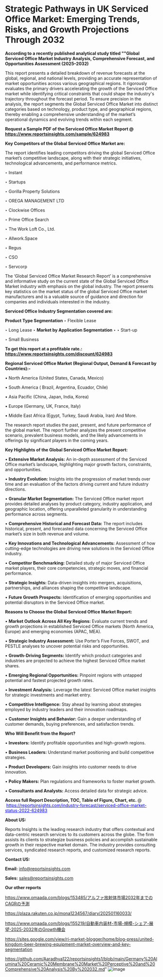 # Strategic Pathways in UK Serviced Office Market: Emerging Trends, Risks, and Growth Projections Through 2032

<strong>According to a recently published analytical study titled ""Global Serviced Office Market Industry Analysis, Comprehensive Forecast, and Opportunities Assessment (2025–2032)</strong>

This report presents a detailed breakdown of revenue forecasts at the global, regional, and national levels, providing an accurate representation of market opportunities across various geographical regions. It rigorously evaluates the primary drivers accelerating the growth of the Serviced Office market while identifying critical constraints that could shape the industry's trajectory throughout the forecast period. To ensure precision in the analysis, the report segments the Global Serviced Office Market into distinct categories based on technology, product type, and geographical regions, thereby enabling a comprehensive understanding of the market’s operational dynamics and evolving trends within each segment.

<strong>Request a Sample PDF of the Serviced Office Market Report </strong><strong>@<a href=https://www.reportsinsights.com/sample/624983 style=color:#0000ff;> https://www.reportsinsights.com/sample/624983</a></strong></font>

<strong>Key Competitors of the Global Serviced Office Market are:</strong>

The report identifies leading competitors driving the global Serviced Office market’s competitive landscape, along with their strategic initiatives, technological advancements, and performance metrics.

‣ Instant

‣ Startups

‣ Gorilla Property Solutions

‣ OREGA MANAGEMENT LTD

‣ Clockwise Offices

‣ Prime Office Search

‣ The Work Loft Co., Ltd.

‣ Allwork.Space

‣ Regus

‣ CSO

‣ Servcorp

The ‘Global Serviced Office Market Research Report’ is a comprehensive and informative study on the current state of the Global Serviced Office Market industry with emphasis on the global industry. The report presents key statistics on the market status of the global Serviced Office market manufacturers and is a valuable source of guidance and direction for companies and individuals interested in the industry.

<strong>Serviced Office Industry Segmentation covered are:</strong>

<strong>Product Type Segmentation</strong>
‣
Flexible Lease

‣ Long Lease
‣ 
<strong>Market by Application Segmentation</strong>
‣
‣  Start-up

‣ Small Business

<strong>To get this report at a profitable rate.: <a href=https://www.reportsinsights.com/discount/624983 style=color:#0000ff;>https://www.reportsinsights.com/discount/624983</a></strong></font>

<strong>Regional Serviced Office Market (Regional Output, Demand &amp; Forecast by Countries):-</strong>

• North America (United States, Canada, Mexico)

• South America ( Brazil, Argentina, Ecuador, Chile)

• Asia Pacific (China, Japan, India, Korea)

• Europe (Germany, UK, France, Italy)

• Middle East Africa (Egypt, Turkey, Saudi Arabia, Iran) And More.

The research report studies the past, present, and future performance of the global market. The report further analyzes the present competitive scenario, prevalent business models, and the likely advancements in offerings by significant players in the coming years.

<strong>Key Highlights of the Global Serviced Office Market Report:</strong>

• <strong>Extensive Market Analysis:</strong> An in-depth assessment of the Serviced Office market’s landscape, highlighting major growth factors, constraints, and opportunities.

• <strong>Industry Evolution:</strong> Insights into the progression of market trends over time and an evaluation of the factors driving current and future industry directions.

• <strong>Granular Market Segmentation:</strong> The Serviced Office market report provides detailed analyses by product category, industry application, and geographic location, offering unparalleled granularity in understanding performance across segments.

• <strong>Comprehensive Historical and Forecast Data:</strong> The report includes historical, present, and forecasted data concerning the Serviced Office market’s size in both revenue and volume.

• <strong>Key Innovations and Technological Advancements:</strong> Assessment of how cutting-edge technologies are driving new solutions in the Serviced Office industry.

• <strong>Competitor Benchmarking:</strong> Detailed study of major Serviced Office market players, their core competencies, strategic moves, and financial performance.

• <strong>Strategic Insights:</strong> Data-driven insights into mergers, acquisitions, partnerships, and alliances shaping the competitive landscape.

• <strong>Future Growth Prospects:</strong> Identification of emerging opportunities and potential disruptors in the Serviced Office market.

<strong>Reasons to Choose the Global Serviced Office Market Report:</strong>

• <strong>Market Outlook Across All Key Regions:</strong> Evaluate current trends and growth projections in established Serviced Office markets (North America, Europe) and emerging economies (APAC, MEA).

• <strong>Strategic Industry Assessment:</strong> Use Porter’s Five Forces, SWOT, and PESTLE analyses to uncover potential risks and opportunities.

• <strong>Growth-Driving Segments:</strong> Identify which product categories and industries are projected to achieve the highest Serviced Office market shares.

• <strong>Emerging Regional Opportunities:</strong> Pinpoint regions with untapped potential and fastest projected growth rates.

• <strong>Investment Analysis:</strong> Leverage the latest Serviced Office market insights for strategic investments and market entry.

• <strong>Competitive Intelligence:</strong> Stay ahead by learning about strategies employed by industry leaders and their innovation roadmaps.

• <strong>Customer Insights and Behavior:</strong> Gain a deeper understanding of customer demands, buying preferences, and satisfaction trends.

<strong>Who Will Benefit from the Report?</strong>

• <strong>Investors:</strong> Identify profitable opportunities and high-growth regions.

• <strong>Business Leaders:</strong> Understand market positioning and build competitive strategies.

• <strong>Product Developers:</strong> Gain insights into customer needs to drive innovation.

• <strong>Policy Makers:</strong> Plan regulations and frameworks to foster market growth.

• <strong>Consultants and Analysts:</strong> Access detailed data for strategic advice.
</ul>
<strong>Access full Report Description, TOC, Table of Figure, Chart, etc. </strong>@  <a href=https://reportsinsights.com/industry-forecast/serviced-office-market-status-2022-624983 style=color:#0000ff;>https://reportsinsights.com/industry-forecast/serviced-office-market-status-2022-624983</a></font>

<strong><strong>About US</strong>:</strong>

Reports Insights is the leading research industry that offers contextual and data-centric research services to its customers across the globe. The firm assists its clients to strategize business policies and accomplish sustainable growth in their respective market domain. The industry provides consulting services, syndicated research reports, and customized research reports.

<strong>Contact US:</strong>

<p class=""""><b>Email:</b> <a href=mailto:info@reportsinsights.com>info@reportsinsights.com</a></p>
<p class=""""><b>Sales:</b> <a href=mailto:sales@reportsinsights.com>sales@reportsinsights.com</a></p>

<strong>Our other reports</strong>

<a href=https://www.omaada.com/blogs/153485/アルファ放射体市場2032年までのCAGRの予測>https://www.omaada.com/blogs/153485/アルファ放射体市場2032年までのCAGRの予測</a>

<a href=https://plaza.rakuten.co.jp/mona1234567/diary/202501160033/>https://plaza.rakuten.co.jp/mona1234567/diary/202501160033/</a>

<a href=https://www.omaada.com/blogs/155219/自動車内装材-市場-規模-シェア-展望-2025-2032年のGrowth機会>https://www.omaada.com/blogs/155219/自動車内装材-市場-規模-シェア-展望-2025-2032年のGrowth機会</a>

<a href=https://sites.google.com/view/ri-market-blogger/home/blog-press/united-kingdom-beer-brewing-equipment-market-overview-and-key-segmentation>https://sites.google.com/view/ri-market-blogger/home/blog-press/united-kingdom-beer-brewing-equipment-market-overview-and-key-segmentation</a>

<a href=https://github.com/Aaradhya122/reportsinsights1/blob/main/Germany%20Alumina%20Ceramic%20Membrane%20Market%20Perceptive%20and%20Comprehensive%20Analysis%20By%202032.md>https://github.com/Aaradhya122/reportsinsights1/blob/main/Germany%20Alumina%20Ceramic%20Membrane%20Market%20Perceptive%20and%20Comprehensive%20Analysis%20By%202032.md</a>"
![image](https://github.com/user-attachments/assets/d7ef3e31-4739-4ff0-8c3e-4b889fd60574)
